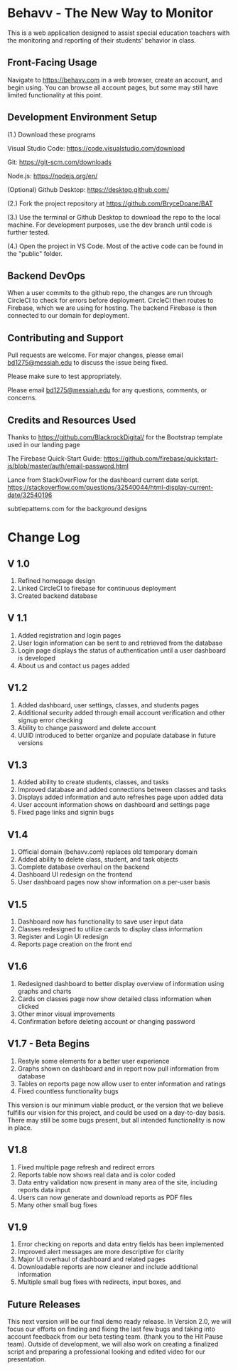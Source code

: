 # Behavv - The New Way to Monitor

 This is a web application designed to assist special education teachers with the monitoring and reporting of their students' behavior in class.

## Front-Facing Usage

Navigate to https://behavv.com in a web browser, create an account, and begin using. You can browse all account pages, but some may still have limited functionality at this point. 

## Development Environment Setup
(1.) Download these programs

Visual Studio Code: https://code.visualstudio.com/download

Git: https://git-scm.com/downloads 

Node.js: https://nodejs.org/en/

(Optional) Github Desktop: https://desktop.github.com/

(2.) Fork the project repository at https://github.com/BryceDoane/BAT

(3.) Use the terminal or Github Desktop to download the repo to the local machine. For development purposes, use the dev branch until code is further tested.

(4.) Open the project in VS Code. Most of the active code can be found in the "public" folder.

## Backend DevOps
When a user commits to the github repo, the changes are run through CircleCI to check for errors before deployment. CircleCI then routes to Firebase, which we are using for hosting. The backend Firebase is then connected to our domain for deployment. 

## Contributing and Support
Pull requests are welcome. For major changes, please email bd1275@messiah.edu to discuss the issue being fixed.

Please make sure to test appropriately.

Please email bd1275@messiah.edu for any questions, comments, or concerns.

## Credits and Resources Used

 Thanks to https://github.com/BlackrockDigital/ for the Bootstrap template used in our landing page

 The Firebase Quick-Start Guide: https://github.com/firebase/quickstart-js/blob/master/auth/email-password.html

 Lance from StackOverFlow for the dashboard current date script. https://stackoverflow.com/questions/32540044/html-display-current-date/32540196

 subtlepatterns.com for the background designs



# Change Log
## V 1.0
1. Refined homepage design
2. Linked CircleCI to firebase for continuous deployment
3. Created backend database

## V 1.1
1. Added registration and login pages
2. User login information can be sent to and retrieved from the database
3. Login page displays the status of authentication until a user dashboard is developed
4. About us and contact us pages added

## V1.2
1. Added dashboard, user settings, classes, and students pages
2. Additional security added through email account verification and other signup error checking
3. Ability to change password and delete account
4. UUID introduced to better organize and populate database in future versions

## V1.3
1. Added ability to create students, classes, and tasks
2. Improved database and added connections between classes and tasks
3. Displays added information and auto refreshes page upon added data
4. User account information shows on dashboard and settings page
5. Fixed page links and signin bugs

## V1.4
1. Official domain (behavv.com) replaces old temporary domain
2. Added ability to delete class, student, and task objects
3. Complete database overhaul on the backend
4. Dashboard UI redesign on the frontend
5. User dashboard pages now show information on a per-user basis

## V1.5
1. Dashboard now has functionality to save user input data
2. Classes redesigned to utilize cards to display class information
3. Register and Login UI redesign
4. Reports page creation on the front end

## V1.6
1. Redesigned dashboard to better display overview of information using graphs and charts
2. Cards on classes page now show detailed class information when clicked
3. Other minor visual improvements
4. Confirmation before deleting account or changing password

## V1.7 - Beta Begins
1. Restyle some elements for a better user experience
2. Graphs shown on dashboard and in report now pull information from database
3. Tables on reports page now allow user to enter information and ratings
4. Fixed countless functionality bugs

This version is our minimum viable product, or the version that we believe fulfills our vision for this project, and could be used on a day-to-day basis. There may still be some bugs present, but all intended functionality is now in place.

## V1.8
1. Fixed multiple page refresh and redirect errors
2. Reports table now shows real data and is color coded
3. Data entry validation now present in many area of the site, including reports data input
4. Users can now generate and download reports as PDF files
5. Many other small bug fixes

## V1.9
1. Error checking on reports and data entry fields has been implemented
2. Improved alert messages are more descriptive for clarity
3. Major UI overhaul of dashboard and related pages
4. Downloadable reports are now cleaner and include additional information
5. Multiple small bug fixes with redirects, input boxes, and

## Future Releases

This next version will be our final demo ready release. In Version 2.0, we will focus our efforts on finding and fixing the last few bugs and taking into account feedback from our beta testing team. (thank you to the Hit Pause team). Outside of development, we will also work on creating a finalized script and preparing a professional looking and edited video for our presentation.
